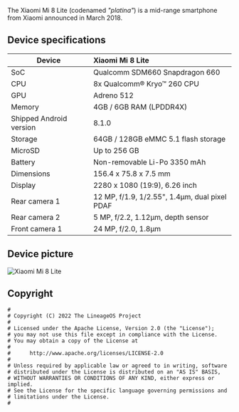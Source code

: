 The Xiaomi Mi 8 Lite (codenamed _"platina"_) is a mid-range smartphone from Xiaomi announced in March 2018.

## Device specifications

| Device                  | Xiaomi Mi 8 Lite                                            |
| ----------------------- | :---------------------------------------------------------- |
| SoC                     | Qualcomm SDM660 Snapdragon 660                              |
| CPU                     | 8x Qualcomm® Kryo™ 260 CPU                                  |
| GPU                     | Adreno 512                                                  |
| Memory                  | 4GB / 6GB RAM (LPDDR4X)                                     |
| Shipped Android version | 8.1.0                                                       |
| Storage                 | 64GB / 128GB eMMC 5.1 flash storage                         |
| MicroSD                 | Up to 256 GB                                                |
| Battery                 | Non-removable Li-Po 3350 mAh                                |
| Dimensions              | 156.4 x 75.8 x 7.5 mm                                       |
| Display                 | 2280 x 1080 (19:9), 6.26 inch                               |
| Rear camera 1           | 12 MP, f/1.9, 1/2.55", 1.4µm, dual pixel PDAF               |
| Rear camera 2           | 5 MP, f/2.2, 1.12µm, depth sensor                           |
| Front camera 1          | 24 MP, f/2.0, 1.8µm                                         |


## Device picture

![Xiaomi Mi 8 Lite](http://ask-fd.zol-img.com.cn/g5/M00/01/07/ChMkJlv2fVaIcCdUAAA_3fbzsx8AAtT_wBUBrgAAD_1288.jpg)

## Copyright

```
#
# Copyright (C) 2022 The LineageOS Project
#
# Licensed under the Apache License, Version 2.0 (the "License");
# you may not use this file except in compliance with the License.
# You may obtain a copy of the License at
#
#      http://www.apache.org/licenses/LICENSE-2.0
#
# Unless required by applicable law or agreed to in writing, software
# distributed under the License is distributed on an "AS IS" BASIS,
# WITHOUT WARRANTIES OR CONDITIONS OF ANY KIND, either express or implied.
# See the License for the specific language governing permissions and
# limitations under the License.
#
